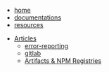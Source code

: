 <!-- docs/_sidebar.md -->


<ul>
  <li><a href="https://jeanmgirard.github.io/docs/" target="_self" rel="noopener">home</a></li>
  <li><a href="https://jeanmgirard.github.io/docs/subjects" target="_self" rel="noopener">documentations</a></li>
  <li><a href="https://jeanmgirard.github.io/docs/resources" target="_self" rel="noopener">resources</a></li>
</ul>


* [Articles](/)
  * [error-reporting](/error-reporting/README.md)
  * [gitlab](/gitlab/README.md)
  * [Artifacts & NPM Registries](/artifacts-and-npm-registries/README.md)

